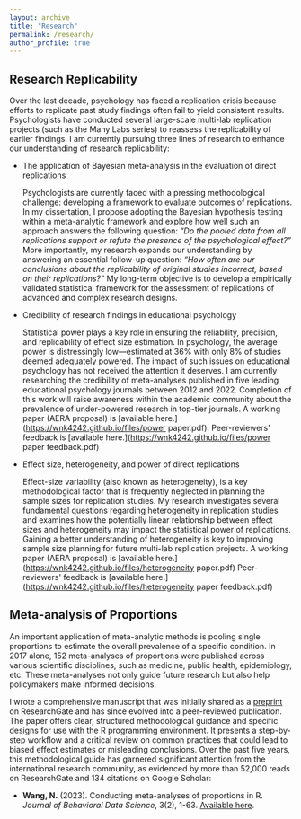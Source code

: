 ```yaml
---
layout: archive
title: "Research"
permalink: /research/
author_profile: true
---
```

## Research Replicability
Over the last decade, psychology has faced a replication crisis because efforts to replicate past study findings often fail to yield consistent results. Psychologists have conducted several large-scale multi-lab replication projects (such as the Many Labs series) to reassess the replicability of earlier findings. I am currently pursuing three lines of research to enhance our understanding of research replicability:

- The application of Bayesian meta-analysis in the evaluation of direct replications

   Psychologists are currently faced with a pressing methodological challenge: developing a  framework to evaluate outcomes of replications. In my dissertation, I propose adopting the Bayesian 
   hypothesis testing within a meta-analytic framework and explore how well such an approach answers the following question: _“Do the pooled data from all replications support or refute the presence of the psychological 
   effect?”_ More importantly, my research expands our understanding by answering an essential follow-up question: _“How often are our conclusions about the replicability of original studies incorrect, based on their 
   replications?”_ My long-term objective is to develop a empirically validated statistical framework for the assessment of replications of advanced and complex research designs. 

- Credibility of research findings in educational psychology
  
   Statistical power plays a key role in ensuring the reliability, precision, and replicability of effect size estimation. In psychology, the average power is distressingly low—estimated at 36% with only 8% of studies deemed 
   adequately powered. The impact of such issues on educational psychology has not received the attention it deserves. I am currently researching the credibility of meta-analyses published in five 
   leading educational psychology journals between 2012 and 2022. Completion of this work will raise awareness within the academic community about the prevalence of under-powered research in top-tier journals. A working paper (AERA proposal) is [available here.](https://wnk4242.github.io/files/power paper.pdf). Peer-reviewers' feedback is [available here.](https://wnk4242.github.io/files/power paper feedback.pdf)

- Effect size, heterogeneity, and power of direct replications

   Effect-size variability (also known as heterogeneity), is a key methodological factor that is frequently neglected in planning the sample sizes for replication studies. My research investigates several fundamental 
   questions regarding heterogeneity in replication studies and examines how the potentially linear relationship between effect sizes and heterogeneity may impact the statistical power of replications. Gaining a better 
   understanding of heterogeneity is key to improving sample size planning for future multi-lab replication projects. A working paper (AERA proposal) is [available here.](https://wnk4242.github.io/files/heterogeneity paper.pdf) Peer-reviewers' feedback is [available here.](https://wnk4242.github.io/files/heterogeneity paper feedback.pdf)

## Meta-analysis of Proportions

An important application of meta-analytic methods is pooling single proportions to estimate the overall prevalence of a specific condition. In 2017 alone, 152 meta-analyses of proportions were published across various scientific disciplines, such as medicine, public health, epidemiology, etc. These meta-analyses not only guide future research but also help policymakers make informed decisions. 

I wrote a comprehensive manuscript that was initially shared as a [preprint](https://www.researchgate.net/publication/325486099_How_to_Conduct_a_Meta-Analysis_of_Proportions_in_R_A_Comprehensive_Tutorial/citations) on ResearchGate and has since evolved into a peer-reviewed publication. The paper offers clear, structured methodological guidance and specific designs for use with the R programming environment. It presents a step-by-step workflow and a critical review on common practices that could lead to biased effect estimates or misleading conclusions. Over the past five years, this methodological guide has garnered significant attention from the international research community, as evidenced by more than 52,000 reads on ResearchGate and 134 citations on Google Scholar: 
- **Wang, N.** (2023). Conducting meta-analyses of proportions in R. _Journal of Behavioral Data Science_, 3(2), 1-63. [Available here](https://www.researchgate.net/publication/375451196_Conducting_Meta-analyses_of_Proportions_in_R).
